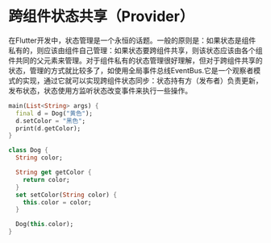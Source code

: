 # 跨组件状态共享（Provider）
在Flutter开发中，状态管理是一个永恒的话题。一般的原则是：如果状态是组件私有的，则应该由组件自己管理：如果状态要跨组件共享，则该状态应该由各个组件共同的父元素来管理。对于组件私有的状态管理很好理解，但对于跨组件共享的状态，管理的方式就比较多了，如使用全局事件总线EventBus.它是一个观察者模式的实现，通过它就可以实现跨组件状态同步：状态持有方（发布者）负责更新，发布状态，状态使用方监听状态改变事件来执行一些操作。
```dart
main(List<String> args) {
  final d = Dog("黄色");
  d.setColor = "黑色";
  print(d.getColor);
}

class Dog {
  String color;

  String get getColor {
    return color;
  }
  set setColor(String color) {
    this.color = color;
  }

  Dog(this.color);
}
```
